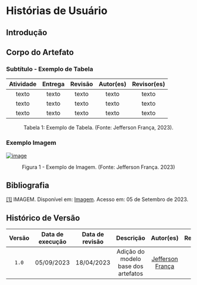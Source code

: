 # Histórias de Usuário

## Introdução

## Corpo do Artefato

### Subtítulo - Exemplo de Tabela

| Atividade | Entrega | Revisão | Autor(es) | Revisor(es) |
| :-------: | :-----: | :-----: | :-------: | :---------: |
|   texto   |  texto  |  texto  |   texto   |    texto    |
|   texto   |  texto  |  texto  |   texto   |    texto    |
|   texto   |  texto  |  texto  |   texto   |    texto    |

<div style="text-align: center">
<p> Tabela 1: Exemplo de Tabela. (Fonte: Jefferson França, 2023).</p>
</div>

### Exemplo Imagem

<a id="a" href="#aa">![image](img/imagem.png)</a>
<div style="text-align: center">
<p>Figura 1 - Exemplo de Imagem. (Fonte: Jefferson França. 2023)</p>
</div>

## Bibliografia

<a id="aa" href="#a">[1]</a> IMAGEM. Disponível em: [Imagem](https://pt.wikipedia.org/wiki/Imagem). Acesso em: 05 de Setembro de 2023.

## Histórico de Versão

| Versão | Data de execução | Data de revisão |             Descrição             |                      Autor(es)                       |                     Revisor(es)                      |
| :----: | :--------------: | :-------------: | :-------------------------------: | :--------------------------------------------------: | :--------------------------------------------------: |
| `1.0`  |    05/09/2023    |   18/04/2023    | Adição do modelo base dos artefatos |   [Jefferson França](https://github.com/Frans6)    | [Yago Passos](https://github.com/yagompassos) |

